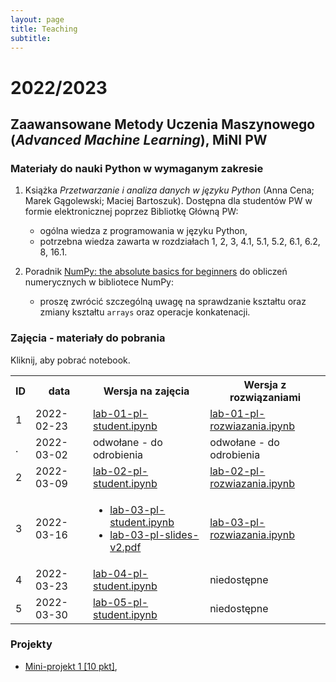 ```yaml
---
layout: page
title: Teaching
subtitle: 
---
```


# 2022/2023

## Zaawansowane Metody Uczenia Maszynowego (*Advanced Machine Learning*), MiNI PW

### Materiały do nauki Python w wymaganym zakresie

1. Książka *Przetwarzanie i analiza danych w języku Python* (Anna Cena; Marek Gągolewski; Maciej Bartoszuk).
Dostępna dla studentów PW w formie elektronicznej poprzez Bibliotkę Główną PW:
    - ogólna wiedza z programowania w języku Python,
    - potrzebna wiedza zawarta w rozdziałach 1, 2, 3, 4.1, 5.1, 5.2, 6.1, 6.2, 8, 16.1.

2. Poradnik [NumPy: the absolute basics for beginners](https://numpy.org/doc/stable/user/absolute_beginners.html)
do obliczeń numerycznych w bibliotece NumPy:
    - proszę zwrócić szczególną uwagę na sprawdzanie kształtu oraz zmiany kształtu `arrays` oraz operacje konkatenacji.

### Zajęcia - materiały do pobrania

Kliknij, aby pobrać notebook.

 <table>
  <tr>
    <th>ID</th>
    <th>data</th>
    <th>Wersja na zajęcia</th>
    <th>Wersja z rozwiązaniami</th>
  </tr>
  <tr>
    <td>1</td>
    <td>2022-02-23</td>
    <td><a href="/zmum/lab-01-pl-student.ipynb" class="image fit" target="_blank">lab-01-pl-student.ipynb</a></td>
    <td><a href="/zmum/lab-01-pl-rozwiazania.ipynb" class="image fit" target="_blank">lab-01-pl-rozwiazania.ipynb</a></td>
  </tr>
  <tr>
    <td>.</td>
    <td>2022-03-02</td>
    <td>odwołane - do odrobienia</td>
    <td>odwołane - do odrobienia</td>
  </tr>
  <tr>
    <td>2</td>
    <td>2022-03-09</td>
    <td><a href="/zmum/lab-02-pl-student.ipynb" class="image fit" target="_blank">lab-02-pl-student.ipynb</a></td>
    <td><a href="/zmum/lab-02-pl-rozwiazania.ipynb" class="image fit" target="_blank">lab-02-pl-rozwiazania.ipynb</a></td>
  </tr>  
  <tr>
    <td>3</td>
    <td>2022-03-16</td>
    <td>
      <ul>
        <li>
          <a href="/zmum/lab-03-pl-student.ipynb" class="image fit" target="_blank">lab-03-pl-student.ipynb</a>
        </li>
        <li>
          <a href="/zmum/lab-03-pl-slides-v2.pdf" class="image fit" target="_blank">lab-03-pl-slides-v2.pdf</a>
        </li>
      </ul>
    </td>
    <td><a href="/zmum/lab-03-pl-rozwiazania.ipynb" class="image fit" target="_blank">lab-03-pl-rozwiazania.ipynb</a></td>
  </tr>    
  <tr>
    <td>4</td>
    <td>2022-03-23</td>
    <td><a href="/zmum/lab-04-pl-student.ipynb" class="image fit" target="_blank">lab-04-pl-student.ipynb</a></td>
    <td>niedostępne</td>
  </tr>    
  <tr>
    <td>5</td>
    <td>2022-03-30</td>
    <td><a href="/zmum/lab-05-pl-student.ipynb" class="image fit" target="_blank">lab-05-pl-student.ipynb</a></td>
    <td>niedostępne</td>
  </tr>      
</table> 


### Projekty

* <a href="/zmum/ZMUM_mini_projekt_1.pdf" class="image fit" target="_blank">Mini-projekt 1 [10 pkt]</a>,
